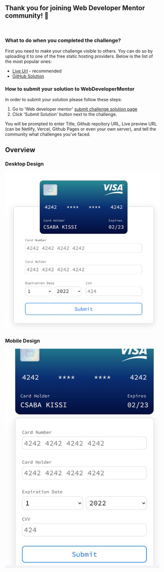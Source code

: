 ## Thank you for joining Web Developer Mentor community! 🙏

&nbsp;

### What to do when you completed the challenge?

First you need to make your challenge visible to others. Yoy can do so by uploading it to one of the free static hosting providers. Below is the list of the most popular ones:

-   [Live Url](https://aldijoko.github.io/credit-card/) - recommended
-   [GitHub Solution](https://github.com/aldijoko/credit-card)


### How to submit your solution to WebDeveloperMentor

In order to submit your solution please follow these steps:

1. Go to 'Web developer mentor' [submit challenge solution page](https://webdevelopermentor.com/solution/create)
2. Click 'Submit Solution' button next to the challenge.

You will be prompted to enter Title, Github repoitory URL, Live preview URL (can be Netlify, Vercel, Github Pages or even your own server), and tell the community what challenges you've faced.

## Overview

### Desktop Design
![](./screenshot.jpg)

### Mobile Design
![](./screenshot2.jpg)
